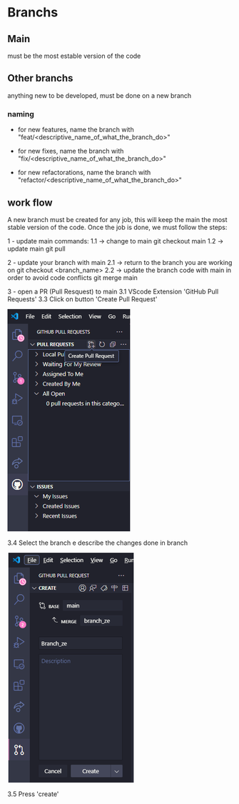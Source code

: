 # Branchs

## Main

must be the most estable version of the code

## Other branchs

anything new to be developed, must be done on a new branch

### naming

- for new features, name the branch with "feat/<descriptive_name_of_what_the_branch_do>"

- for new fixes, name the branch with "fix/<descriptive_name_of_what_the_branch_do>"

- for new refactorations, name the branch with "refactor/<descriptive_name_of_what_the_branch_do>"

## work flow

A new branch must be created for any job, this will keep the main the most stable version of the code. Once the job is done, we must follow the steps:

1 - update main
commands: 
  1.1 -> change to main
      git checkout main 
  1.2 -> update main
      git pull

2 - update your branch with main
  2.1 -> return to the branch you are working on
      git checkout <branch_name>
  2.2 -> update the branch code with main in order to avoid code conflicts
      git merge main

3 - open a PR (Pull Resquest) to main
  3.1 VScode Extension 'GitHub Pull Requests'
    3.3 Click on button 'Create Pull Request'


   ![alt text](assets/git_3_3.png)


   3.4 Select the branch e describe the changes done in branch

   ![alt text](assets/git_3_4.png)

   3.5 Press 'create'